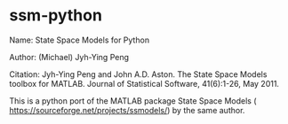 # ssm-python

Name: State Space Models for Python

Author: (Michael) Jyh-Ying Peng

Citation: Jyh-Ying Peng and John A.D. Aston. The State Space Models toolbox for MATLAB. Journal of Statistical Software, 41(6):1-26, May 2011.

This is a python port of the MATLAB package State Space Models ( https://sourceforge.net/projects/ssmodels/) by the same author.
